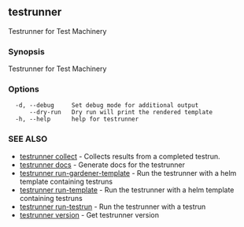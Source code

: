 ## testrunner

Testrunner for Test Machinery

### Synopsis

Testrunner for Test Machinery

### Options

```
  -d, --debug     Set debug mode for additional output
      --dry-run   Dry run will print the rendered template
  -h, --help      help for testrunner
```

### SEE ALSO

* [testrunner collect](testrunner_collect.md)	 - Collects results from a completed testrun.
* [testrunner docs](testrunner_docs.md)	 - Generate docs for the testrunner
* [testrunner run-gardener-template](testrunner_run-gardener-template.md)	 - Run the testrunner with a helm template containing testruns
* [testrunner run-template](testrunner_run-template.md)	 - Run the testrunner with a helm template containing testruns
* [testrunner run-testrun](testrunner_run-testrun.md)	 - Run the testrunner with a testrun
* [testrunner version](testrunner_version.md)	 - Get testrunner version

